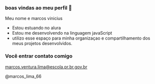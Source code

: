 ### boas vindas ao meu  perfil 💙

Meu nome e marcos vinicius 

- Estou estuando no alura
- Estou me desenvolvendo na linguagem javaScript
- utilizo esse espaço para minha organizaçao e compartilhamento dos meus projetos desenvolvidos.
 
 ### Você entrar contato comigo

marcos.ventura.lima@escola.pr.br.gov.br

@marcos_lima_66



